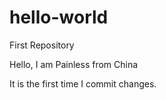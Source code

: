 # hello-world

First Repository

Hello, I am Painless from China

It is the first time I commit changes.
